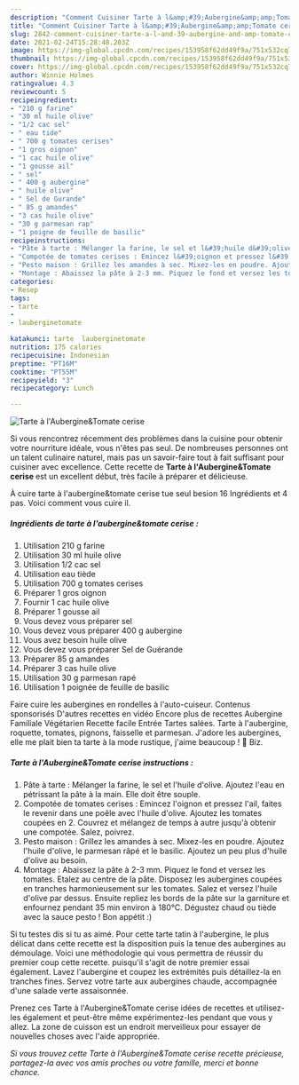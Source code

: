```yaml
---
description: "Comment Cuisiner Tarte à l&amp;#39;Aubergine&amp;amp;Tomate cerise"
title: "Comment Cuisiner Tarte à l&amp;#39;Aubergine&amp;amp;Tomate cerise"
slug: 2842-comment-cuisiner-tarte-a-l-and-39-aubergine-and-amp-tomate-cerise
date: 2021-02-24T15:28:48.203Z
image: https://img-global.cpcdn.com/recipes/153958f62dd49f9a/751x532cq70/tarte-a-lauberginetomate-cerise-photo-principale-de-la-recette.jpg
thumbnail: https://img-global.cpcdn.com/recipes/153958f62dd49f9a/751x532cq70/tarte-a-lauberginetomate-cerise-photo-principale-de-la-recette.jpg
cover: https://img-global.cpcdn.com/recipes/153958f62dd49f9a/751x532cq70/tarte-a-lauberginetomate-cerise-photo-principale-de-la-recette.jpg
author: Winnie Holmes
ratingvalue: 4.3
reviewcount: 5
recipeingredient:
- "210 g farine"
- "30 ml huile olive"
- "1/2 cac sel"
- " eau tide"
- " 700 g tomates cerises"
- "1 gros oignon"
- "1 cac huile olive"
- "1 gousse ail"
- " sel"
- " 400 g aubergine"
- " huile olive"
- " Sel de Gurande"
- " 85 g amandes"
- "3 cas huile olive"
- "30 g parmesan rap"
- "1 poigne de feuille de basilic"
recipeinstructions:
- "Pâte à tarte : Mélanger la farine, le sel et l&#39;huile d&#39;olive. Ajoutez l&#39;eau en pétrissant la pâte à la main. Elle doit être souple."
- "Compotée de tomates cerises : Emincez l&#39;oignon et pressez l&#39;ail, faites le revenir dans une poêle avec l&#39;huile d&#39;olive. Ajoutez les tomates coupées en 2. Couvrez et mélangez de temps à autre jusqu&#39;à obtenir une compotée. Salez, poivrez."
- "Pesto maison : Grillez les amandes à sec. Mixez-les en poudre. Ajoutez l&#39;huile d&#39;olive, le parmesan râpé et le basilic. Ajoutez un peu plus d&#39;huile d&#39;olive au besoin."
- "Montage : Abaissez la pâte à 2-3 mm. Piquez le fond et versez les tomates. Etalez au centre de la pâte. Disposez les aubergines coupées en tranches harmonieusement sur les tomates. Salez et versez l&#39;huile d&#39;olive par dessus. Ensuite repliez les bords de la pâte sur la garniture et enfournez pendant 35 min environ à 180°C. Dégustez chaud ou tiède avec la sauce pesto ! Bon appétit :)"
categories:
- Resep
tags:
- tarte
- 
- lauberginetomate

katakunci: tarte  lauberginetomate 
nutrition: 175 calories
recipecuisine: Indonesian
preptime: "PT16M"
cooktime: "PT55M"
recipeyield: "3"
recipecategory: Lunch

---
```



![Tarte à l&#39;Aubergine&amp;Tomate cerise](https://img-global.cpcdn.com/recipes/153958f62dd49f9a/751x532cq70/tarte-a-lauberginetomate-cerise-photo-principale-de-la-recette.jpg)

Si vous rencontrez récemment des problèmes dans la cuisine pour obtenir votre nourriture idéale, vous n'êtes pas seul. De nombreuses personnes ont un talent culinaire naturel, mais pas un savoir-faire tout à fait suffisant pour cuisiner avec excellence. Cette recette de <strong> Tarte à l&#39;Aubergine&amp;Tomate cerise </strong> est un excellent début, très facile à préparer et délicieuse.

<!--inarticleads1-->

À cuire tarte à l&#39;aubergine&amp;tomate cerise tue seul besion 16 Ingrédients et 4 pas. Voici comment vous cuire il.

##### Ingrédients de tarte à l&#39;aubergine&amp;tomate cerise :

1. Utilisation 210 g farine
1. Utilisation 30 ml huile olive
1. Utilisation 1/2 cac sel
1. Utilisation  eau tiède
1. Utilisation  700 g tomates cerises
1. Préparer 1 gros oignon
1. Fournir 1 cac huile olive
1. Préparer 1 gousse ail
1. Vous devez vous préparer  sel
1. Vous devez vous préparer  400 g aubergine
1. Vous avez besoin  huile olive
1. Vous devez vous préparer  Sel de Guérande
1. Préparer  85 g amandes
1. Préparer 3 cas huile olive
1. Utilisation 30 g parmesan rapé
1. Utilisation 1 poignée de feuille de basilic


Faire cuire les aubergines en rondelles à l&#39;auto-cuiseur. Contenus sponsorisés D&#39;autres recettes en vidéo Encore plus de recettes Aubergine Familiale Végétarien Recette facile Entrée Tartes salées. Tarte à l&#39;aubergine, roquette, tomates, pignons, faisselle et parmesan. J&#39;adore les aubergines, elle me plait bien ta tarte à la mode rustique, j&#39;aime beaucoup ! 🙂 Biz. 

<!--inarticleads2-->

##### Tarte à l&#39;Aubergine&amp;Tomate cerise instructions :

1. Pâte à tarte : Mélanger la farine, le sel et l&#39;huile d&#39;olive. Ajoutez l&#39;eau en pétrissant la pâte à la main. Elle doit être souple.
1. Compotée de tomates cerises : Emincez l&#39;oignon et pressez l&#39;ail, faites le revenir dans une poêle avec l&#39;huile d&#39;olive. Ajoutez les tomates coupées en 2. Couvrez et mélangez de temps à autre jusqu&#39;à obtenir une compotée. Salez, poivrez.
1. Pesto maison : Grillez les amandes à sec. Mixez-les en poudre. Ajoutez l&#39;huile d&#39;olive, le parmesan râpé et le basilic. Ajoutez un peu plus d&#39;huile d&#39;olive au besoin.
1. Montage : Abaissez la pâte à 2-3 mm. Piquez le fond et versez les tomates. Etalez au centre de la pâte. Disposez les aubergines coupées en tranches harmonieusement sur les tomates. Salez et versez l&#39;huile d&#39;olive par dessus. Ensuite repliez les bords de la pâte sur la garniture et enfournez pendant 35 min environ à 180°C. Dégustez chaud ou tiède avec la sauce pesto ! Bon appétit :)


Si tu testes dis si tu as aimé. Pour cette tarte tatin à l&#39;aubergine, le plus délicat dans cette recette est la disposition puis la tenue des aubergines au démoulage. Voici une méthodologie qui vous permettra de réussir du premier coup cette recette. puisqu&#39;il s&#39;agit de notre premier essai également. Lavez l&#39;aubergine et coupez les extrémités puis détaillez-la en tranches fines. Servez votre tarte aux aubergines chaude, accompagnée d&#39;une salade verte assaisonnée. 

<!--inarticleads1-->

<p>
Prenez ces Tarte à l&#39;Aubergine&amp;Tomate cerise idées de recettes et utilisez-les également et peut-être même expérimentez-les pendant que vous y allez. La zone de cuisson est un endroit merveilleux pour essayer de nouvelles choses avec l'aide appropriée.
</p>

<p>
<i>Si vous trouvez cette Tarte à l&#39;Aubergine&amp;Tomate cerise recette précieuse, partagez-la avec vos amis proches ou votre famille, merci et bonne chance.</i>
</p>
